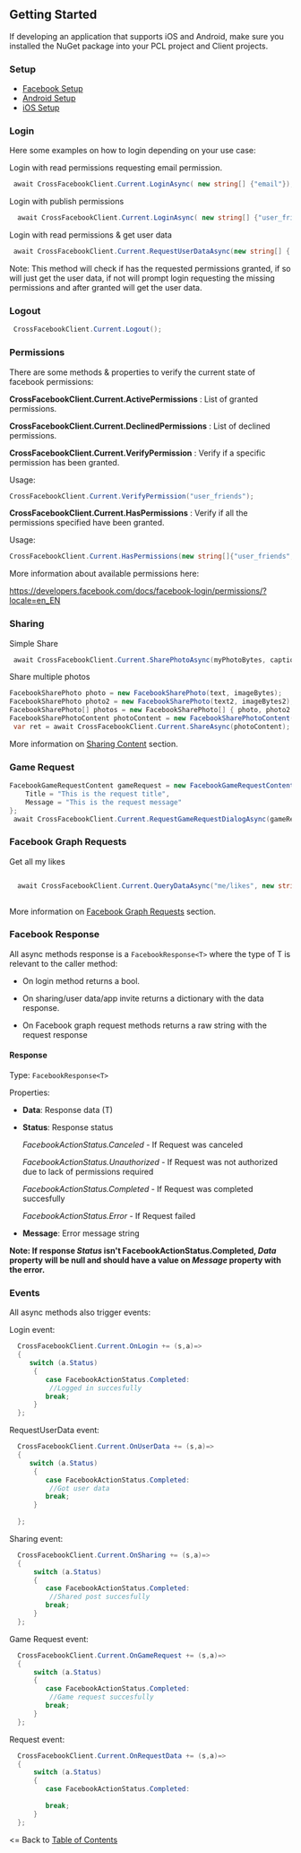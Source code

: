 ## Getting Started

If developing an application that supports iOS and Android, make sure you installed the NuGet package into your PCL project and Client projects.

### Setup
* [Facebook Setup](FacebookPortalSetup.md)
* [Android Setup](AndroidSetup.md)
* [iOS Setup](iOSSetup.md)

### Login

Here some examples on how to login depending on your use case:

Login with read permissions requesting email permission.

```cs
 await CrossFacebookClient.Current.LoginAsync( new string[] {"email"});
```

Login with publish permissions

```cs
  await CrossFacebookClient.Current.LoginAsync( new string[] {"user_friends"},FacebookPermissionType.Publish);
```

Login with read permissions & get user data

```cs
 await CrossFacebookClient.Current.RequestUserDataAsync(new string[] { "email", "first_name", "gender", "last_name", "birthday" }, new string[] { "email", "user_birthday" });
```
Note: This method will check if has the requested permissions granted, if so will just get the user data, if not will prompt login requesting the missing permissions and after granted will get the user data.


### Logout

```cs
 CrossFacebookClient.Current.Logout();
```

### Permissions

There are some methods & properties to verify the current state of facebook permissions:

**CrossFacebookClient.Current.ActivePermissions** : List of granted permissions.

**CrossFacebookClient.Current.DeclinedPermissions** : List of declined permissions.

**CrossFacebookClient.Current.VerifyPermission** : Verify if a specific permission has been granted.

Usage:

```cs
CrossFacebookClient.Current.VerifyPermission("user_friends");
```

**CrossFacebookClient.Current.HasPermissions** : Verify if all the permissions specified have been granted.

Usage:

```cs
CrossFacebookClient.Current.HasPermissions(new string[]{"user_friends","user_likes"});
```

More information about available permissions here:

https://developers.facebook.com/docs/facebook-login/permissions/?locale=en_EN


### Sharing

Simple Share
```cs
 await CrossFacebookClient.Current.SharePhotoAsync(myPhotoBytes, captionText);
```

Share multiple photos
```cs
FacebookSharePhoto photo = new FacebookSharePhoto(text, imageBytes);
FacebookSharePhoto photo2 = new FacebookSharePhoto(text2, imageBytes2);
FacebookSharePhoto[] photos = new FacebookSharePhoto[] { photo, photo2 };                    
FacebookSharePhotoContent photoContent = new FacebookSharePhotoContent(photos);
 var ret = await CrossFacebookClient.Current.ShareAsync(photoContent);
```

More information on [Sharing Content](../docs/SharingContent.md) section.

### Game Request

```cs
FacebookGameRequestContent gameRequest = new FacebookGameRequestContent(){
    Title = "This is the request title",
    Message = "This is the request message"
};
 await CrossFacebookClient.Current.RequestGameRequestDialogAsync(gameRequest);
```

### Facebook Graph Requests

Get all my likes

```cs

  await CrossFacebookClient.Current.QueryDataAsync("me/likes", new string[]{ "user_likes"});
  
```

More information on [Facebook Graph Requests](../docs/FacebookGraphRequests.md) section.

### Facebook Response

All async methods response is a  ```FacebookResponse<T>``` where the type of T is relevant to the caller method:

   * On login method returns a bool.
     
   * On sharing/user data/app invite returns a dictionary with the data response.
   
   * On Facebook graph request methods returns a raw string with the request response

#### Response

Type: ```FacebookResponse<T>```

Properties:

* **Data**: Response data (T)

* **Status**: Response status

     *FacebookActionStatus.Canceled* - If Request was canceled
     
     *FacebookActionStatus.Unauthorized* - If Request was not authorized due to lack of permissions required
     
     *FacebookActionStatus.Completed* - If Request was completed succesfully
     
     *FacebookActionStatus.Error* - If Request failed
        
* **Message**: Error message string

**Note: If response *Status* isn't FacebookActionStatus.Completed, *Data* property will be null and should have a value on *Message* property with the error.**

### Events

All async methods also trigger events:

Login event:

```cs
  CrossFacebookClient.Current.OnLogin += (s,a)=> 
  {
     switch (a.Status)
      {
         case FacebookActionStatus.Completed:
          //Logged in succesfully
         break;
      }
  };
```

RequestUserData event:

```cs
  CrossFacebookClient.Current.OnUserData += (s,a)=> 
  {
     switch (a.Status)
      {
         case FacebookActionStatus.Completed:
          //Got user data
         break;
      }
      
  };
```

Sharing event:
  
```cs
  CrossFacebookClient.Current.OnSharing += (s,a)=> 
  {
      switch (a.Status)
      {
         case FacebookActionStatus.Completed:
          //Shared post succesfully
         break;
      }
  };
```

Game Request event:
  
```cs
  CrossFacebookClient.Current.OnGameRequest += (s,a)=> 
  {
      switch (a.Status)
      {
         case FacebookActionStatus.Completed:
          //Game request succesfully
         break;
      }
  };
```

Request event:
  
```cs
  CrossFacebookClient.Current.OnRequestData += (s,a)=> 
  {
      switch (a.Status)
      {
         case FacebookActionStatus.Completed:
      
         break;
      }
  };
```

<= Back to [Table of Contents](../README.md)
